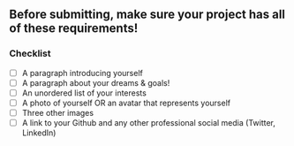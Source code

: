 ## Before submitting, make sure your project has all of these requirements!

### Checklist
- [ ] A paragraph introducing yourself
- [ ] A paragraph about your dreams & goals!
- [ ] An unordered list of your interests
- [ ] A photo of yourself OR an avatar that represents yourself
- [ ] Three other images
- [ ] A link to your Github and any other professional social media (Twitter, LinkedIn)
